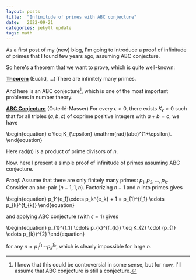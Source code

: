 ```yaml
---
layout: posts
title:  "Infinitude of primes with ABC conjecture"
date:   2022-09-21
categories: jekyll update
tags: math
---
```


As a first post of my (new) blog, I'm going to introduce a proof of infinitude of primes that I found few years ago, assuming ABC conjecture.

So here's a theorem that we want to prove, which is quite well-known:

**<ins>Theorem</ins>** (Euclid, ...) There are infinitely many primes.

And here is an ABC conjecture[^1], which is one of the most important problems in number theory.

**<ins>ABC Conjecture</ins>** (Osterlé-Masser) For every $\epsilon > 0$, there exists $K_\epsilon > 0$ such that for all triples $(a, b, c)$ of coprime positive integers with $a +b = c$, we have

\begin{equation}
c \leq K_{\epsilon} \mathrm{rad}(abc)^{1+\epsilon}.
\end{equation}

Here $\mathrm{rad}(n)$ is a product of prime divisors of $n$.

Now, here I present a simple proof of infinitude of primes assuming ABC conjecture.

*Proof.* Assume that there are only finitely many primes: $p_1, p_2, \dots, p_k$. Consider an abc-pair $(n -1, 1, n)$.
Factorizing $n - 1$ and $n$ into primes gives 

\begin{equation}
p_1^{e_1}\cdots p_k^{e_k} + 1 = p_{1}^{f_1} \cdots p_{k}^{f_{k}}
\end{equation}

and applying ABC conjecture (with $\epsilon = 1$) gives

\begin{equation}
p_{1}^{f_1} \cdots p_{k}^{f_{k}} \leq K_{2} \cdot (p_{1} \cdots p_{k})^{2}
\end{equation}

for any $n = p_{1}^{f_1} \cdots p_{k}^{f_{k}}$, which is clearly impossible for large $n$.



[^1]: I know that this could be controversial in some sense, but for now, I'll assume that ABC conjecture is still a conjecture.